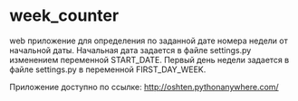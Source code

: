 # week_counter

web приложение для определения по заданной дате номера недели от начальной даты.
Начальная дата задается в файле settings.py изменением переменной START_DATE.
Первый день недели задается в файле settings.py в переменной FIRST_DAY_WEEK.

Приложение доступно по ссылке: http://oshten.pythonanywhere.com/
